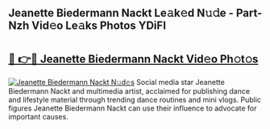 ## Jeanette Biedermann Nackt Le𝚊k𝚎d N𝚞𝚍e - Part-Nzh Vid𝚎o Le𝚊ks Photos YDiFI

# <h2><a href="http://fb74lfe.evod.top/?m=Jeanette+Biedermann+Nackt">🔗 👉🔴 Jeanette Biedermann Nackt Vid𝚎o Ph𝚘t𝚘s</a></h2>

[![Jeanette Biedermann Nackt N𝚞d𝚎s](https://i.imgur.com/8V9OHl7.gif)](http://fb74lfe.evod.top/?m=Jeanette+Biedermann+Nackt)
Social media star Jeanette Biedermann Nackt and multimedia artist, acclaimed for publishing dance and lifestyle material through trending dance routines and mini vlogs. Public figures Jeanette Biedermann Nackt can use their influence to advocate for important causes. 

